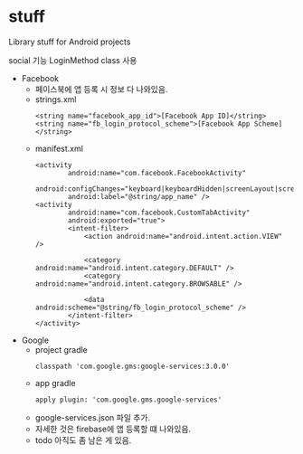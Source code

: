 # stuff
Library stuff for Android projects

social 기능
LoginMethod class 사용
* Facebook
  - 페이스북에 앱 등록 시 정보 다 나와있음.
  - strings.xml
    ```
    <string name="facebook_app_id">[Facebook App ID]</string>
    <string name="fb_login_protocol_scheme">[Facebook App Scheme]</string>
    ```
  - manifest.xml
    ```
    <activity
            android:name="com.facebook.FacebookActivity"
            android:configChanges="keyboard|keyboardHidden|screenLayout|screenSize|orientation"
            android:label="@string/app_name" />
    <activity
            android:name="com.facebook.CustomTabActivity"
            android:exported="true">
            <intent-filter>
                <action android:name="android.intent.action.VIEW" />

                <category android:name="android.intent.category.DEFAULT" />
                <category android:name="android.intent.category.BROWSABLE" />

                <data android:scheme="@string/fb_login_protocol_scheme" />
            </intent-filter>
    </activity>
    ```
* Google
  - project gradle
    ```
    classpath 'com.google.gms:google-services:3.0.0'
    ```
  - app gradle
    ```
    apply plugin: 'com.google.gms.google-services'
    ```
  - google-services.json 파일 추가.
  - 자세한 것은 firebase에 앱 등록할 떄 나와있음.
  - todo 아직도 좀 남은 게 있음.
